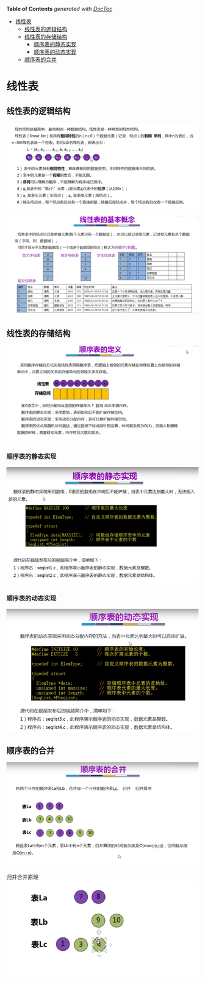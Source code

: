 <!-- START doctoc generated TOC please keep comment here to allow auto update -->
<!-- DON'T EDIT THIS SECTION, INSTEAD RE-RUN doctoc TO UPDATE -->
**Table of Contents**  *generated with [DocToc](https://github.com/thlorenz/doctoc)*

- [线性表](#%E7%BA%BF%E6%80%A7%E8%A1%A8)
  - [线性表的逻辑结构](#%E7%BA%BF%E6%80%A7%E8%A1%A8%E7%9A%84%E9%80%BB%E8%BE%91%E7%BB%93%E6%9E%84)
  - [线性表的存储结构](#%E7%BA%BF%E6%80%A7%E8%A1%A8%E7%9A%84%E5%AD%98%E5%82%A8%E7%BB%93%E6%9E%84)
    - [顺序表的静态实现](#%E9%A1%BA%E5%BA%8F%E8%A1%A8%E7%9A%84%E9%9D%99%E6%80%81%E5%AE%9E%E7%8E%B0)
    - [顺序表的动态实现](#%E9%A1%BA%E5%BA%8F%E8%A1%A8%E7%9A%84%E5%8A%A8%E6%80%81%E5%AE%9E%E7%8E%B0)
  - [顺序表的合并](#%E9%A1%BA%E5%BA%8F%E8%A1%A8%E7%9A%84%E5%90%88%E5%B9%B6)

<!-- END doctoc generated TOC please keep comment here to allow auto update -->

# 线性表

## 线性表的逻辑结构
![](.linear_list_images/linear_idea.png)

![](.linear_list_images/linear_list_idea.png)

## 线性表的存储结构

![](.linear_list_images/sequenced_list.png)

### 顺序表的静态实现
![](.linear_list_images/static_sequenced_code.png)


### 顺序表的动态实现
![](.linear_list_images/dynamic_sequenced_code.png)

## 顺序表的合并
![](.linear_list_images/liner_sort.png)

归并合并原理
![](.linear_list_images/merge_sort.png)

